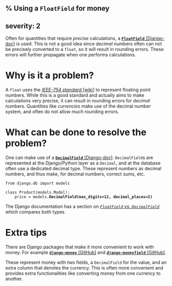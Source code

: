 % Using a `FloatField` for money
---
severity: 2
---

Often for quantities that require *precise* calculations, a [**`FloatField`** [Django-doc]](https://docs.djangoproject.com/en/dev/ref/models/fields/#floatfield)
is used. This is not a good idea since *decimal* numbers often can not be precisely
converted to a `float`, so it will result in rounding errors. These errors will
further propagate when one performs calculations.

# Why is it a problem?

A `float` uses the [*IEEE-754 standard* [wiki]](https://en.wikipedia.org/wiki/IEEE_754)
to represent floating point numbers. While this is a good standard and actually
aims to make calculations very precise, it can result in rounding errors for
*decimal* numbers. Quantities like *currencies* make use of the decimal number
system, and often do not allow much rounding errors.

# What can be done to resolve the problem?

One can make use of a [**`DecimalField`** [Django-doc]](https://docs.djangoproject.com/en/dev/ref/models/fields/#decimalfield).
`DecimalField`s are represented at the Django/Python layer as a `Decimal`, and
at the database often use a dedicated decimal type. These represent numbers as
decimal numbers, and thus make, for decimal numbers, correct sums, etc.

<pre><code>from django.db import models

class Product(models.Model):
    price = models.<b>DecimalField(max_digits=12, decimal_places=2)</b></code></pre>

The Django documentation has a section on [*`FloatField` vs. `DecimalField`*](https://docs.djangoproject.com/en/dev/ref/models/fields/#floatfield-vs-decimalfield)
which compares both types.

# Extra tips

There are Django packages that make it more convenient to work with money. For
example [**`django-money`** [GitHub]](https://github.com/django-money/django-money/)
and [**`django-moneyfield`** [GitHub]](https://github.com/carlospalol/django-moneyfield).

These represent money with two fields, a `DecimalField` for the value, and an
extra column that denotes the currency. This is often more convenient and
provides extra functionalities like converting money from one currency to
another.
